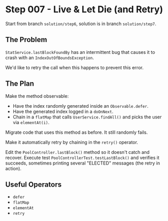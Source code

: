 # Step 007 - Live & Let Die (and Retry)
Start from branch `solution/step6`, solution is in branch `solution/step7`.

## The Problem
`StatService.lastBlockFoundBy` has an intermittent bug that causes it to crash with an `IndexOutOfBoundsException`.

We'd like to retry the call when this happens to prevent this error.

## The Plan
Make the method observable:

  - Have the index randomly generated inside an `Observable.defer`.
  - Have the generated index logged in a `doOnNext`.
  - Chain in a `flatMap` that calls `UserService.findAll()` and picks the user via `elementAt(i)`.

Migrate code that uses this method as before. It still randomly fails.

Make it automatically retry by chaining in the `retry()` operator.

Edit the `PoolController.lastBlock()` method so it doesn't catch and recover.
Execute test `PoolControllerTest.testLastBlock()` and verifies it succeeds, sometimes printing
several "ELECTED" messages (the retry in action).

## Useful Operators
* `defer`
* `flatMap`
* `elementAt`
* `retry`